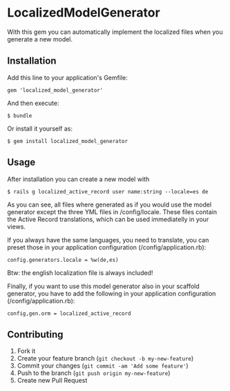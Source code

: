 # LocalizedModelGenerator

With this gem you can automatically implement the localized files when you generate a new model. 

## Installation

Add this line to your application's Gemfile:

    gem 'localized_model_generator'

And then execute:

    $ bundle

Or install it yourself as:

    $ gem install localized_model_generator

## Usage

After installation you can create a new model with 

    $ rails g localized_active_record user name:string --locale=es de

As you can see, all files where generated as if you would use the model generator except the three YML files in /config/locale.
These files contain the Active Record translations, which can be used immediatelly in your views.

If you always have the same languages, you need to translate, you can preset those in your application configuration (/config/application.rb):

    config.generators.locale = %w(de,es)

Btw: the english localization file is always included!

Finally, if you want to use this model generator also in your scaffold generator, you have to add the following in your application configuration (/config/application.rb):

    config,gen.orm = localized_active_record

## Contributing

1. Fork it
2. Create your feature branch (`git checkout -b my-new-feature`)
3. Commit your changes (`git commit -am 'Add some feature'`)
4. Push to the branch (`git push origin my-new-feature`)
5. Create new Pull Request

